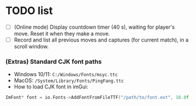 # TODO list

- [ ] (Online mode) Display countdown timer (40 s), waiting for player's move. Reset it when they make a move.
- [ ] Record and list all previous moves and captures (for current match), in a scroll window.

### (Extras) Standard CJK font paths

- Windows 10/11: `C:/Windows/Fonts/msyc.ttc`
- MacOS: `/System/Library/Fonts/PingFang.ttc`
- How to load CJK font in imGui:

```cpp
ImFont* font = io.Fonts->AddFontFromFileTTF("/path/to/font.ext", 18.0f, nullptr, io.Fonts->GetGlyphRangesChineseFull());
```